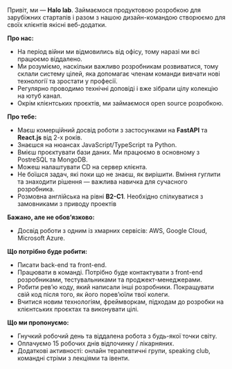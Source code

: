 Привіт, ми — **Halo lab**. Займаємося продуктовою розробкою для зарубіжних
стартапів і разом з нашою дизайн-командою створюємо для своїх клієнтів якісні
веб-додатки.

**Про нас:**

  * На період війни ми відмовились від офісу, тому наразі ми всі працюємо віддалено.
  * Ми розуміємо, наскільки важливо розробникам розвиватися, тому склали систему цілей, яка допомагає членам команди вивчати нові технології та зростати у професії.
  * Регулярно проводимо технічні доповіді і вже зібрали цілу колекцію на ютуб канал.
  * Окрім клієнтських проєктів, ми займаємося open source розробкою.

**Про тебе:**

  * Маєш комерційний досвід роботи з застосунками на **FastAPI** та **React.js** від 2-х років.
  * Знаєшся на нюансах JavaScript/TypeScript та Python.
  * Вмієш проєктувати бази даних. Ми працюємо в основному з PostreSQL та MongoDB.
  * Можеш налаштувати CD на сервер клієнта.
  * Не боїшся задач, які поки що не знаєш, як вирішити. Вміння гуглити та знаходити рішення — важлива навичка для сучасного розробника.
  * Розмовна англійська на рівні **В2-С1**. Необхідно спілкуватися з замовниками з приводу проектів

**Бажано, але не обов’язково:**

  * Досвід роботи з одним із хмарних сервісів: AWS, Google Cloud, Microsoft Azure.

**Що потрібно буде робити:**

  * Писати back-end та front-end.
  * Працювати в команді. Потрібно буде контактувати з front-end розробниками, тестувальниками та проджект-менеджерами.
  * Робити рев’ю коду, який написали інші розробники. Покращувати свій код після того, як його порев’юїли твої колеги.
  * Вчитися новим технологіям, фреймворкам, підходам до розробки на клієнтських проєктах та виконувати цілі.

**Що ми пропонуємо:**

  * Гнучкий робочий день та віддалена робота з будь-якої точки світу.
  * Оплачуємо 15 робочих днів відпочинку / лікарняних.
  * Додаткові активності: онлайн терапевтичні групи, speaking club, командні стріми з лекціями та івенти.